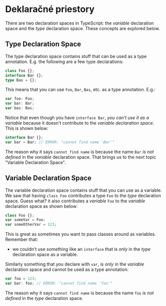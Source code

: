 # Deklaračné priestory

There are two declaration spaces in TypeScript: the _variable_ declaration space and the _type_ declaration space. These concepts are explored below.

## Type Declaration Space

The type declaration space contains stuff that can be used as a type annotation. E.g. the following are a few type declarations:

```typescript
class Foo {};
interface Bar {};
type Bas = {};
```

This means that you can use `Foo`, `Bar`, `Bas`, etc. as a type annotation. E.g.:

```typescript
var foo: Foo;
var bar: Bar;
var bas: Bas;
```

Notice that even though you have `interface Bar`, _you can't use it as a variable_ because it doesn't contribute to the _variable declaration space_. This is shown below:

```typescript
interface Bar {};
var bar = Bar; // ERROR: "cannot find name 'Bar'"
```

The reason why it says `cannot find name` is because the name `Bar` _is not defined_ in the _variable_ declaration space. That brings us to the next topic "Variable Declaration Space".

## Variable Declaration Space

The variable declaration space contains stuff that you can use as a variable. We saw that having `class Foo` contributes a type `Foo` to the _type_ declaration space. Guess what? it also contributes a _variable_ `Foo` to the _variable_ declaration space as shown below:

```typescript
class Foo {};
var someVar = Foo;
var someOtherVar = 123;
```

This is great as sometimes you want to pass classes around as variables. Remember that:

* we couldn't use something like an `interface` that is _only_ in the _type_ declaration space as a variable.

Similarly something that you declare with `var`, is _only_ in the _variable_ declaration space and cannot be used as a type annotation:

```typescript
var foo = 123;
var bar: foo; // ERROR: "cannot find name 'foo'"
```

The reason why it says `cannot find name` is because the name `foo` _is not defined_ in the _type_ declaration space.

